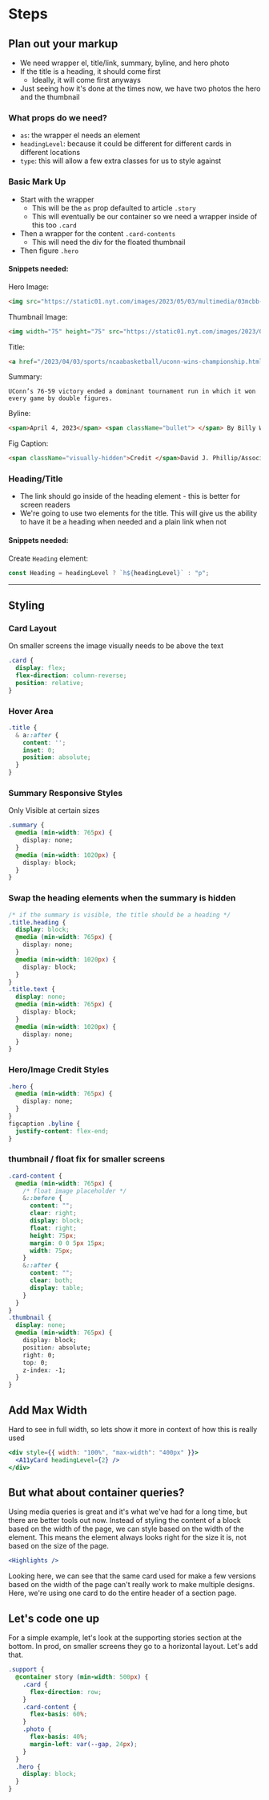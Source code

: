 # Steps
## Plan out your markup
- We need wrapper el, title/link, summary, byline, and hero photo
- If the title is a heading, it should come first
  - Ideally, it will come first anyways
- Just seeing how it's done at the times now, we have two photos the hero and the thumbnail

### What props do we need?
- `as`: the wrapper el needs an element
- `headingLevel`: because it could be different for different cards in different locations
- `type`: this will allow a few extra classes for us to style against

### Basic Mark Up
- Start with the wrapper
  - This will be the `as` prop defaulted to article `.story`
  - This will eventually be our container so we need a wrapper inside of this too `.card`
- Then a wrapper for the content `.card-contents`
  - This will need the div for the floated thumbnail
- Then figure `.hero`

#### Snippets needed:
Hero Image:
```html
<img src="https://static01.nyt.com/images/2023/05/03/multimedia/03mcbb-final-gamer-tqhv/03mcbb-final-gamer-tqhv-threeByTwoMediumAt2X.jpg" srcSet="https://static01.nyt.com/images/2023/05/03/multimedia/03mcbb-final-gamer-tqhv/03mcbb-final-gamer-tqhv-threeByTwoMediumAt2X.jpg 1500w" alt="UConn celebrates winning fifth N.C.A.A. Title" />
```

Thumbnail Image:
```html
<img width="75" height="75" src="https://static01.nyt.com/images/2023/05/03/multimedia/03mcbb-final-gamer-tqhv/03mcbb-final-gamer-tqhv-thumbLarge.jpg" alt="UConn celebrates winning fifth N.C.A.A. Title" />
```

Title:
```html
<a href="/2023/04/03/sports/ncaabasketball/uconn-wins-championship.html">UConn Wins Fifth N.C.A.A. Title</a>
```

Summary:
```
UConn’s 76-59 victory ended a dominant tournament run in which it won every game by double figures.
```

Byline:
```html
<span>April 4, 2023</span> <span className="bullet"> </span> By Billy Witz
```

Fig Caption:
```html
<span className="visually-hidden">Credit </span>David J. Phillip/Associated Press
```

### Heading/Title
- The link should go inside of the heading element - this is better for screen readers
- We're going to use two elements for the title. This will give us the ability to have it be a heading when needed and a plain link when not

#### Snippets needed:
Create `Heading` element:
```js
const Heading = headingLevel ? `h${headingLevel}` : "p";
```

---
## Styling

### Card Layout
On smaller screens the image visually needs to be above the text

```css
.card {
  display: flex;
  flex-direction: column-reverse;
  position: relative;
}
```

### Hover Area
```css
.title {
  & a::after {
    content: '';
    inset: 0;
    position: absolute;
  }
}
```

### Summary Responsive Styles
Only Visible at certain sizes
```css
.summary {
  @media (min-width: 765px) {
    display: none;
  }
  @media (min-width: 1020px) {
    display: block;
  }
}
```

### Swap the heading elements when the summary is hidden
```css
/* if the summary is visible, the title should be a heading */
.title.heading {
  display: block;
  @media (min-width: 765px) {
    display: none;
  }
  @media (min-width: 1020px) {
    display: block;
  }
}
.title.text {
  display: none;
  @media (min-width: 765px) {
    display: block;
  }
  @media (min-width: 1020px) {
    display: none;
  }
}
```

### Hero/Image Credit Styles
```css
.hero {
  @media (min-width: 765px) {
    display: none;
  }
}
figcaption .byline {
  justify-content: flex-end;
}
```

### thumbnail / float fix for smaller screens
```css
.card-content {
  @media (min-width: 765px) {
    /* float image placeholder */
    &::before {
      content: "";
      clear: right;
      display: block;
      float: right;
      height: 75px;
      margin: 0 0 5px 15px;
      width: 75px;
    }
    &::after {
      content: "";
      clear: both;
      display: table;
    }
  }
}
.thumbnail {
  display: none;
  @media (min-width: 765px) {
    display: block;
    position: absolute;
    right: 0;
    top: 0;
    z-index: -1;
  }
}
```

## Add Max Width
Hard to see in full width, so lets show it more in context of how this is really used
```jsx
<div style={{ width: "100%", "max-width": "400px" }}>
  <A11yCard headingLevel={2} />
</div>
```

## But what about container queries?
Using media queries is great and it's what we've had for a long time, but there are better tools out now. Instead of styling the content of a block based on the width of the page, we can style based on the width of the element. This means the element always looks right for the size it is, not based on the size of the page.

```jsx
<Highlights />
```

Looking here, we can see that the same card used for make a few versions based on the width of the page can't really work to make multiple designs. Here, we're using one card to do the entire header of a section page.

## Let's code one up
For a simple example, let's look at the supporting stories section at the bottom. In prod, on smaller screens they go to a horizontal layout. Let's add that.

```css
.support {
  @container story (min-width: 500px) {
    .card {
      flex-direction: row;
    }
    .card-content {
      flex-basis: 60%;
    }
    .photo {
      flex-basis: 40%;
      margin-left: var(--gap, 24px);
    }
  }
  .hero {
    display: block;
  }
}
```
